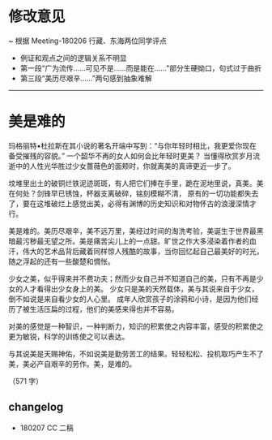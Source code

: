 # 修改意见
~ 根据 Meeting-180206 行藏、东海两位同学评点

- 例证和观点之间的逻辑关系不明显
- 第一段“广为流传……可见不是……而是能在……”部分生硬拗口，句式过于曲折
- 第三段“美历尽艰辛……”两句感到抽象难解

---
# 美是难的

玛格丽特•杜拉斯在其小说的著名开端中写到：“与你年轻时相比，我更爱你现在备受摧残的容貌。” 一个韶华不再的女人如何会比年轻时更美？
当懂得欣赏岁月流逝中的人性光华胜过少女蔷薇色的面颊时，你就离美的真谛更近一步了。

坟堆里出土的破铜烂铁泥迹斑斑，有人把它们捧在手里，跪在泥地里说，真美。美在何处？剑锋早已锈蚀，杯器支离破碎，铭刻模糊不清， 原有的一切功能都失去了，要在这堆破烂上感觉出美，必得有渊博的历史知识和对物怀古的浪漫深情才行。

美是难的。美历尽艰辛，美不远万里，美经过时间的淘洗考验，美诞生于世界最黑暗最污秽最无望之所。美是痛苦尖儿上的一点甜。旷世之作大多浸染着作者的血汗，伟大的艺术品背后藏着同样惊人残酷的故事，当你回忆起自己最美好的时光，随之浮起的还有一些酸楚和惆怅。

少女之美，似乎得来并不费功夫；然而少女自己并不知道自己的美，只有不再是少女的人才看得出少女身上的美。
少女只是美的天然载体，美与其说来自于少女，倒不如说是来自看少女的人心里。
成年人欣赏孩子的涂鸦和小诗，是因为他们经历了被生活压扁的过程，他们的美感来得也并不容易。

对美的感觉是一种智识，一种判断力，知识的积累使之内容丰富，感受的积累使之更为敏锐，科学的训练使之可以表达。

与其说美是天赐神佑，不如说美是勤劳苦工的结果。轻轻松松、投机取巧产生不了美，美必产自艰辛的劳作。美，是难的。

（571 字）

## changelog

- 180207 CC 二稿
